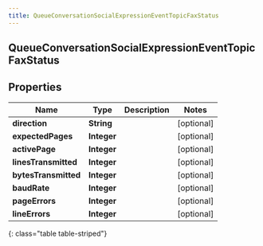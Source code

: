 ```yaml
---
title: QueueConversationSocialExpressionEventTopicFaxStatus
---
```

## QueueConversationSocialExpressionEventTopicFaxStatus


## Properties

| Name | Type | Description | Notes |
| ------------ | ------------- | ------------- | ------------- |
| **direction** | <!----><!---->**String**<!----> |  |  [optional] |
| **expectedPages** | <!----><!---->**Integer**<!----> |  |  [optional] |
| **activePage** | <!----><!---->**Integer**<!----> |  |  [optional] |
| **linesTransmitted** | <!----><!---->**Integer**<!----> |  |  [optional] |
| **bytesTransmitted** | <!----><!---->**Integer**<!----> |  |  [optional] |
| **baudRate** | <!----><!---->**Integer**<!----> |  |  [optional] |
| **pageErrors** | <!----><!---->**Integer**<!----> |  |  [optional] |
| **lineErrors** | <!----><!---->**Integer**<!----> |  |  [optional] |
{: class="table table-striped"}



